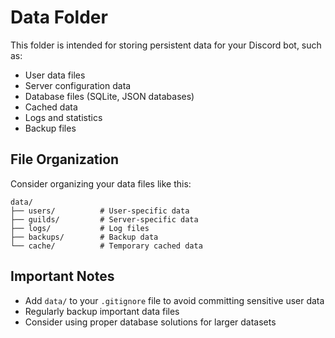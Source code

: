 # Data Folder

This folder is intended for storing persistent data for your Discord bot, such as:

- User data files
- Server configuration data
- Database files (SQLite, JSON databases)
- Cached data
- Logs and statistics
- Backup files

## File Organization

Consider organizing your data files like this:
```
data/
├── users/          # User-specific data
├── guilds/         # Server-specific data
├── logs/           # Log files
├── backups/        # Backup data
└── cache/          # Temporary cached data
```

## Important Notes

- Add `data/` to your `.gitignore` file to avoid committing sensitive user data
- Regularly backup important data files
- Consider using proper database solutions for larger datasets